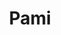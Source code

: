 ---
title: Pami
tagline: pami
image: pami.jpg
api: 
    - Adresse
linkSite: https://portail-pami-connect.vnf.fr/
---